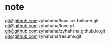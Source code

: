 # note


git@github.com:zyhahaha/love-air-balloon.git
git@github.com:zyhahaha/love.git
git@github.com:zyhahaha/zyhahaha.github.io.git
git@github.com:zyhahaha/resume.git